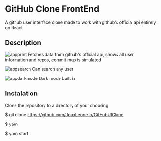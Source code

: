 # GitHub Clone FrontEnd

A github user interface clone made to work with github's official api entirely on React

## Description
![appprint](https://user-images.githubusercontent.com/55457001/93316795-09117f80-f7e3-11ea-8cfb-bedbdd63f006.png)
Fetches data from github's official api, shows all user information and repos, commit map is simulated

![appsearch](https://user-images.githubusercontent.com/55457001/93316803-0a42ac80-f7e3-11ea-9818-02822e1b90b0.png)
Can search any user

![appdarkmode](https://user-images.githubusercontent.com/55457001/93316772-0151db00-f7e3-11ea-893a-89ebf27cc4a3.png)
Dark mode built in

## Instalation

Clone the repository to a directory of your choosing

$ git clone https://github.com/JoaoLeonello/GitHubUIClone

$ yarn

$ yarn start
